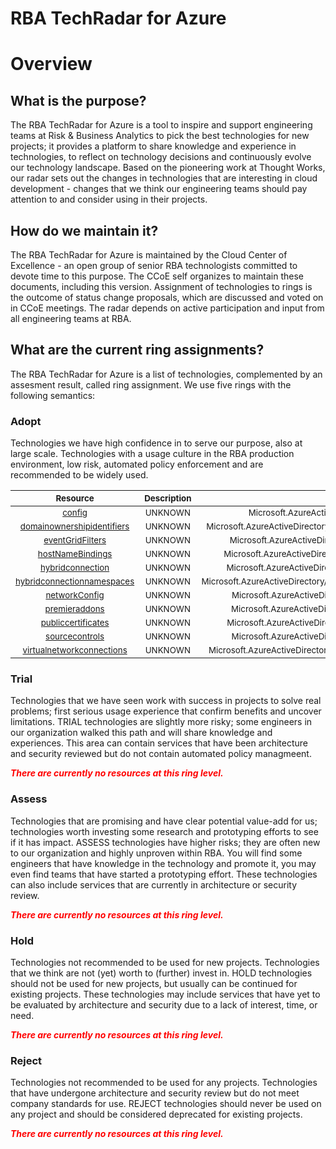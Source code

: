 
RBA TechRadar for Azure
=======================

# Overview

## What is the purpose?


The RBA TechRadar for Azure is a tool to inspire and support engineering teams at Risk & Business Analytics to pick the best technologies for new projects; it provides a platform to share knowledge and experience in technologies, to reflect on technology decisions and continuously evolve our technology landscape.  Based on the pioneering work at Thought Works, our radar sets out the changes in technologies that are interesting in cloud development - changes that we think our engineering teams should pay attention to and consider using in their projects.
## How do we maintain it?


The RBA TechRadar for Azure is maintained by the Cloud Center of Excellence - an open group of senior RBA technologists committed to devote time to this purpose.  The CCoE self organizes to maintain these documents, including this version.  Assignment of technologies to rings is the outcome of status change proposals, which are discussed and voted on in CCoE meetings.  The radar depends on active participation and input from all engineering teams at RBA.
## What are the current ring assignments?


The RBA TechRadar for Azure is a list of technologies, complemented by an assesment result, called ring assignment.  We use five rings with the following semantics:
### Adopt


Technologies we have high confidence in to serve our purpose, also at large scale.  Technologies with a usage culture in the RBA production environment, low risk, automated policy enforcement and are recommended to be widely used.  

|<sub>Resource</sub>|<sub>Description</sub>|<sub>Path</sub>|<sub>Status</sub>|
| :---: | :---: | :---: | :---: |
|<sub>[config](https://github.com/openrba/python-azure-techradar/tree/master/Microsoft.AzureActiveDirectory/sites/slots/config)</sub>|<sub>UNKNOWN</sub>|<sub>Microsoft.AzureActiveDirectory/sites/slots/config</sub>|<sub>ADOPT</sub>|
|<sub>[domainownershipidentifiers](https://github.com/openrba/python-azure-techradar/tree/master/Microsoft.AzureActiveDirectory/sites/slots/domainownershipidentifiers)</sub>|<sub>UNKNOWN</sub>|<sub>Microsoft.AzureActiveDirectory/sites/slots/domainownershipidentifiers</sub>|<sub>ADOPT</sub>|
|<sub>[eventGridFilters](https://github.com/openrba/python-azure-techradar/tree/master/Microsoft.AzureActiveDirectory/sites/slots/eventGridFilters)</sub>|<sub>UNKNOWN</sub>|<sub>Microsoft.AzureActiveDirectory/sites/slots/eventGridFilters</sub>|<sub>ADOPT</sub>|
|<sub>[hostNameBindings](https://github.com/openrba/python-azure-techradar/tree/master/Microsoft.AzureActiveDirectory/sites/slots/hostNameBindings)</sub>|<sub>UNKNOWN</sub>|<sub>Microsoft.AzureActiveDirectory/sites/slots/hostNameBindings</sub>|<sub>ADOPT</sub>|
|<sub>[hybridconnection](https://github.com/openrba/python-azure-techradar/tree/master/Microsoft.AzureActiveDirectory/sites/slots/hybridconnection)</sub>|<sub>UNKNOWN</sub>|<sub>Microsoft.AzureActiveDirectory/sites/slots/hybridconnection</sub>|<sub>ADOPT</sub>|
|<sub>[hybridconnectionnamespaces](https://github.com/openrba/python-azure-techradar/tree/master/Microsoft.AzureActiveDirectory/sites/slots/hybridconnectionnamespaces)</sub>|<sub>UNKNOWN</sub>|<sub>Microsoft.AzureActiveDirectory/sites/slots/hybridconnectionnamespaces</sub>|<sub>ADOPT</sub>|
|<sub>[networkConfig](https://github.com/openrba/python-azure-techradar/tree/master/Microsoft.AzureActiveDirectory/sites/slots/networkConfig)</sub>|<sub>UNKNOWN</sub>|<sub>Microsoft.AzureActiveDirectory/sites/slots/networkConfig</sub>|<sub>ADOPT</sub>|
|<sub>[premieraddons](https://github.com/openrba/python-azure-techradar/tree/master/Microsoft.AzureActiveDirectory/sites/slots/premieraddons)</sub>|<sub>UNKNOWN</sub>|<sub>Microsoft.AzureActiveDirectory/sites/slots/premieraddons</sub>|<sub>ADOPT</sub>|
|<sub>[publiccertificates](https://github.com/openrba/python-azure-techradar/tree/master/Microsoft.AzureActiveDirectory/sites/slots/publiccertificates)</sub>|<sub>UNKNOWN</sub>|<sub>Microsoft.AzureActiveDirectory/sites/slots/publiccertificates</sub>|<sub>ADOPT</sub>|
|<sub>[sourcecontrols](https://github.com/openrba/python-azure-techradar/tree/master/Microsoft.AzureActiveDirectory/sites/slots/sourcecontrols)</sub>|<sub>UNKNOWN</sub>|<sub>Microsoft.AzureActiveDirectory/sites/slots/sourcecontrols</sub>|<sub>ADOPT</sub>|
|<sub>[virtualnetworkconnections](https://github.com/openrba/python-azure-techradar/tree/master/Microsoft.AzureActiveDirectory/sites/slots/virtualnetworkconnections)</sub>|<sub>UNKNOWN</sub>|<sub>Microsoft.AzureActiveDirectory/sites/slots/virtualnetworkconnections</sub>|<sub>ADOPT</sub>|

### Trial


Technologies that we have seen work with success in projects to solve real problems;  first serious usage experience that confirm benefits and uncover limitations.  TRIAL technologies are slightly more risky; some engineers in our organization walked this path and will share knowledge and experiences.  This area can contain services that have been architecture and security reviewed but do not contain automated policy managmeent.  
  
***<font color="red"> There are currently no resources at this ring level. </font>***
### Assess


Technologies that are promising and have clear potential value-add for us; technologies worth investing some research and prototyping efforts to see if it has impact.  ASSESS technologies have higher risks;  they are often new to our organization and highly unproven within RBA.  You will find some engineers that have knowledge in the technology and promote it, you may even find teams that have started a prototyping effort.  These technologies can also include services that are currently in architecture or security review.  
  
***<font color="red"> There are currently no resources at this ring level. </font>***
### Hold


Technologies not recommended to be used for new projects. Technologies that we think are not (yet) worth to (further) invest in.  HOLD technologies should not be used for new projects, but usually can be continued for existing projects.  These technologies may include services that have yet to be evaluated by architecture and security due to a lack of interest, time, or need.  
  
***<font color="red"> There are currently no resources at this ring level. </font>***
### Reject


Technologies not recommended to be used for any projects. Technologies that have undergone architecture and security review but do not meet company standards for use.  REJECT technologies should never be used on any project and should be considered deprecated for existing projects.  
  
***<font color="red"> There are currently no resources at this ring level. </font>***